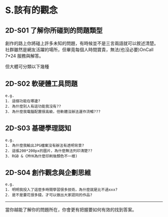 # S.該有的觀念

## 2D-S01 了解你所碰到的問題類型
創作的路上你將碰上許多未知的問題，有時候並不是三言兩語就可以敘述清楚。
社群雖然是網友活躍的場所，但畢竟每個人時間寶貴，無法(也沒必要)OnCall 7*24 服務與解答。

但大體可分類以下幾種

## 2D-S02 軟硬體工具問題
```
e.g.
1. 這個功能在哪邊?
2. 為什麼別人有這功能我沒有??
3. 為什麼我電腦配置很高級，但軟體沒辦法運作流暢???
```

## 2D-S03 基礎學理認知
```
e.g.
1. 為什麼我輸出JPG檔案沒有辦法有透明背景?
2. 這張200*200px的圖片，為什麼無法列印清楚??
3. RGB & CMYK為什麼印刷後顏色不一樣)
```

## 2D-S04 創作觀念與企劃思維
```
e.g.
1. 明明我投入了這麼多時間學習很多技術，為什麼就是比不過xxx?
2. 是不是要花很多錢，才可以做出大家認同的作品?
```

---
當你越能了解你的問題所在，你會更有把握要如何有效的找到答案。